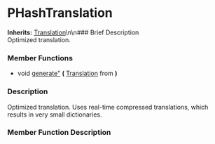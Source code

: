 #  PHashTranslation  
**Inherits:** [Translation](class_translation)\\n\\n###  Brief Description  
Optimized translation.
###  Member Functions 
  * void [generate"](#generate) **(** [Translation](class_translation) from  **)**
###  Description  
Optimized translation. Uses real-time compressed translations, which results in very small dictionaries.
###  Member Function Description  
